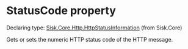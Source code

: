 <!--

Copyrights 2023 Sisk Framework - CypherPotato
Published under MIT license

!!! DO NOT EDIT THIS FILE !!!
This file was generated by a tool in the Sisk package. To edit the information in this documentation,
edit the XML documentation present in the Sisk source code.

-->


# StatusCode property

Declaring type: [Sisk.Core.Http.HttpStatusInformation](/spec/Sisk.Core.Http.HttpStatusInformation.md) (from Sisk.Core)


Gets or sets the numeric HTTP status code of the HTTP message.

